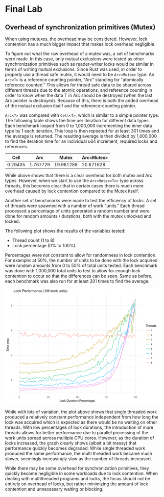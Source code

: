 # Final Lab

## Overhead of synchronization primitives (Mutex)

When using mutexes, the overhead may be considered. However, lock contention has a much bigger impact that makes lock overhead negligible.

To figure out what the raw overhead of a mutex was, a set of benchmarks were made. In this case, only mutual exclusions were tested as other synchronization primitives such as reader-writer locks would be similar in terms of writing mutual exclusions. Since Rust was used, in order to properly use a thread safe mutex, it would need to be `Arc<Mutex>` type. An `Arc<T>` is a reference counting pointer, "Arc" standing for "atomically reference counted." This allows for thread safe data to be shared across different threads due to the atomic operations, and reference counting in order to know when the data T in Arc<T> should be destroyed (when the last Arc pointer is destroyed). Because of this, there is both the added overhead of the mutual exclusion itself and the reference-counting pointer.

`Arc<T>` was compared with `Cell<T>`, which is similar to a simple pointer type. The following table shows the time per iteration for different data types. Each benchmark looped from 0 to 1,000,000 incrementing the inner data type by 1 each iteration. This loop is then repeated for at least 301 times and the average is returned. The resulting average is then divided by 1,000,000 to find the iteration time for an individual u64 increment, required locks and references.

| Cell<u64> | Arc<u64> | Mutex<u64> | Arc<Mutex<u64>> |
| --------- | -------- | ---------- | --------------- |
| 0.29435   | 1.767729 | 19.981289  | 20.871628       |

While above shows that there is a clear overhead for both mutex and Arc types. However, when we start to use the `Arc<Mutex<T>>` type across threads, this becomes clear that in certain cases there is much more overhead caused by lock contention compared to the Mutex itself.

Another set of benchmarks were made to test the efficiency of locks. A set of threads were spawned with a number of work "units." Each thread processed a percentage of units generated a random number and were done for random amounts / durations, both with the mutex unlocked and locked.

The following plot shows the results of the variables tested:

* Thread count (1 to 8)
* Lock percentage (0% to 100%)

Percentages were not constant to allow for randomness in lock contention. For example: at 50%, the number of units to be done with the lock acquired were random amounts from 0 to 50% of total units tested. Each benchmark was done with 1,000,000 total units to test to allow for enough lock contention to occur so that the differences can be seen. Same as before, each benchmark was also run for at least 301 times to find the average.

![Plot](plot.png)

While with lots of variation, the plot above shows that single threaded work produced a relatively constant performance independent from how long the lock was acquired which is expected as there would be no waiting on other threads. With low percentages of lock durations, the introduction of more threads allows for better performance due to parallel processing of the work units spread across multiple CPU cores. However, as the duration of locks increased, the graph clearly shows (albeit a bit messy) that performance quickly becomes degraded. While single threaded work produced the same performance, the multi threaded work became much slower, seemingly increasingly slow as the number of threads increased.

While there may be some overhead for synchronization primitives, they quickly become negligible in some workloads due to lock contention. When dealing with multithreaded programs and locks, the focus should not be entirely on overhead of locks, but rather minimizing the amount of lock contention and unnecessary waiting or blocking.
